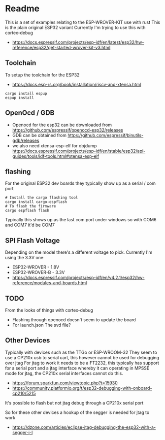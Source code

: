 # Readme

This is a set of examples relating to the ESP-WROVER-KIT use with rust
This is the plain original ESP32 variant
Currently I'm trying to use this with cortex-debug

  * https://docs.espressif.com/projects/esp-idf/en/latest/esp32/hw-reference/esp32/get-started-wrover-kit-v3.html

## Toolchain

To setup the toolchain for the ESP32

  * https://docs.esp-rs.org/book/installation/riscv-and-xtensa.html

```
cargo install espup
espup install
```

## OpenOcd / GDB

  * Openocd for the esp32 can be downloaded from  
    https://github.com/espressif/openocd-esp32/releases
  * GDB can be obtained from
    https://github.com/espressif/binutils-gdb/releases
  * we also need xtensa-esp-elf for objdump
    https://docs.espressif.com/projects/esp-idf/en/stable/esp32/api-guides/tools/idf-tools.html#xtensa-esp-elf

## flashing

For the original ESP32 dev boards they typically show up as a serial / com port
```
# Install the cargo flashing tool
cargo install cargo-espflash
# To flash the firmware
cargo espflash flash
```

Typically this shows up as the last com port under windows
so with COM6 and COM7 it'd be COM7


## SPI Flash Voltage

Depending on the model there's a different voltage to pick.
Currently I'm using the 3.3V one

  * ESP32-WROVER - 1.8V
  * ESP32-WROVER-B - 3.3V
  * https://docs.espressif.com/projects/esp-idf/en/v4.2.1/esp32/hw-reference/modules-and-boards.html

## TODO

From the looks of things with cortex-debug

  * Flashing through openocd doesn't seem to update the board
  * For launch.json The svd file?

## Other Devices

Typically with devices such as the TTGo or ESP-WROOM-32
They seem to use a CP210x usb to serial uart, this however cannot be used for debugging over jtag
For jtag to work it needs to be a FT2232, this typically has support for a serial port and a jtag interface
whereby it can operating in MPSSE mode for jtag, the CP210x serial interfaces cannot do this.

  * https://forum.sparkfun.com/viewtopic.php?t=15930
  * https://community.platformio.org/t/esp32-debugging-with-onboard-cp210/5215

It's possible to flash but not jtag debug through a CP210x serial port

So for these other devices a hookup of the segger is needed for jtag to work

  * https://dzone.com/articles/eclipse-jtag-debugging-the-esp32-with-a-segger-j-l
